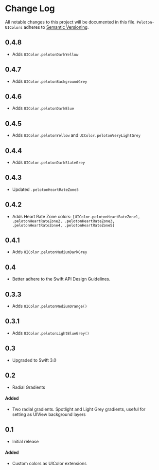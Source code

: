# Change Log
All notable changes to this project will be documented in this file.
`Peloton-UIColors` adheres to [Semantic Versioning](http://semver.org/).
## 0.4.8

- Adds `UIColor.pelotonDarkYellow`

## 0.4.7

- Adds `UIColor.pelotonBackgroundGrey`

## 0.4.6

- Adds `UIColor.pelotonDarkBlue`

## 0.4.5

- Adds `UIColor.pelotonYellow` and `UIColor.pelotonVeryLightGrey`

## 0.4.4

- Adds `UIColor.pelotonDarkSlateGrey`

## 0.4.3

- Updated `.pelotonHeartRateZone5`

## 0.4.2

- Adds Heart Rate Zone colors: `[UIColor.pelotonHeartRateZone1, .pelotonHeartRateZone2, .pelotonHeartRateZone3, .pelotonHeartRateZone4, .pelotonHeartRateZone5]`

## 0.4.1

- Adds `UIColor.pelotonMediumDarkGrey`

## 0.4

- Better adhere to the Swift API Design Guidelines.

## 0.3.3

- Adds `UIColor.pelotonMediumOrange()`

## 0.3.1

- Adds `UIColor.pelotonLightBlueGrey()`

## 0.3

- Upgraded to Swift 3.0

## 0.2

- Radial Gradients

#### Added
- Two radial gradients. Spotlight and Light Grey gradients, useful for
  setting as UIView background layers

## 0.1

- Initial release

#### Added
- Custom colors as UIColor extensions
